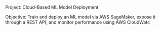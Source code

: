  Project: Cloud-Based ML Model Deployment
 
Objective:
Train and deploy an ML model via AWS SageMaker, expose it through a REST API, and monitor performance using AWS CloudWatc 




